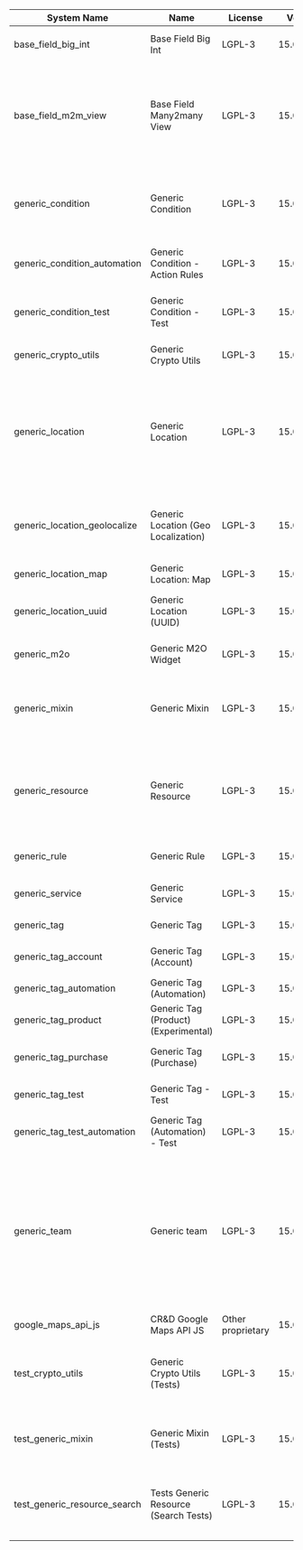| System Name | Name | License | Version | Summary | Price |
|---|---|---|---|---|---|
| base_field_big_int | Base Field Big Int | LGPL-3 | 15.0.0.6.0 | BigInt field implementation for Odoo |  |
| base_field_m2m_view | Base Field Many2many View | LGPL-3 | 15.0.0.6.0 | Adds Many2manyView field implementation for Odoo. Useful in cases when m2m relation computed via Postgresql View |  |
| generic_condition | Generic Condition | LGPL-3 | 15.0.1.22.0 | Create generic conditions on which you         can program some logic in Odoo objects |  |
| generic_condition_automation | Generic Condition - Action Rules | LGPL-3 | 15.0.1.5.0 | Generic Conditions (Integration with Action Rules) |  |
| generic_condition_test | Generic Condition - Test | LGPL-3 | 15.0.1.12.0 | Generic Conditions - Tests (do not install manualy) |  |
| generic_crypto_utils | Generic Crypto Utils | LGPL-3 | 15.0.0.8.0 | Technical utils to add encryption to other addons |  |
| generic_location | Generic Location | LGPL-3 | 15.0.2.11.0 | Allows you to make an abstract description of the         objects location relative to the general location         (for example: house3 -> office5 -> room2 -> table5) |  |
| generic_location_geolocalize | Generic Location (Geo Localization) | LGPL-3 | 15.0.1.11.1 | Generic Location (Automaticaly determine geo coordinates         for location by its address) |  |
| generic_location_map | Generic Location: Map | LGPL-3 | 15.0.1.13.0 | Display locations on map view. |  |
| generic_location_uuid | Generic Location (UUID) | LGPL-3 | 15.0.1.8.0 | Generic Location (Add UUID to generic locations) |  |
| generic_m2o | Generic M2O Widget | LGPL-3 | 15.0.1.9.0 | Generic Many2one widget |  |
| generic_mixin | Generic Mixin | LGPL-3 | 15.0.1.81.0 | Technical module with generic mixins, that may help to build other modules |  |
| generic_resource | Generic Resource | LGPL-3 | 15.0.1.51.0 | Provides the ability to create and categorize         various resources that can be used in other Odoo modules. |  |
| generic_rule | Generic Rule | LGPL-3 | 15.0.1.9.0 | Adds new top-level menu 'rules' |  |
| generic_service | Generic Service | LGPL-3 | 15.0.1.30.1 | Create and manage service catalog |  |
| generic_tag | Generic Tag | LGPL-3 | 15.0.2.15.0 | Generic tag management. |  |
| generic_tag_account | Generic Tag (Account) | LGPL-3 | 15.0.1.6.0 | Generic tag integration with account addon |  |
| generic_tag_automation | Generic Tag (Automation) | LGPL-3 | 15.0.1.6.0 |  |  |
| generic_tag_product | Generic Tag (Product) (Experimental) | LGPL-3 | 15.0.1.6.0 | Generic tag integration with product addon |  |
| generic_tag_purchase | Generic Tag (Purchase) | LGPL-3 | 15.0.1.6.0 | Generic tag integration with purchase addon |  |
| generic_tag_test | Generic Tag - Test | LGPL-3 | 15.0.1.8.0 | Generic Tag - Tests (do not install manualy) |  |
| generic_tag_test_automation | Generic Tag (Automation) - Test | LGPL-3 | 15.0.1.5.0 |  |  |
| generic_team | Generic team | LGPL-3 | 15.0.1.21.0 | With this module you can create teams and add         users to them, which allows you to perform group         actions (such as assigning a responsible team         instead of one person) while working with Odoo applications. |  |
| google_maps_api_js | CR&D Google Maps API JS | Other proprietary | 15.0.0.4.1 |  |  |
| test_crypto_utils | Generic Crypto Utils (Tests) | LGPL-3 | 15.0.0.13.0 | Technical module that have to be used to test Generic Crypto Utils module |  |
| test_generic_mixin | Generic Mixin (Tests) | LGPL-3 | 15.0.0.23.0 | Technical module that have to be used to test Generic Mixin module |  |
| test_generic_resource_search | Tests Generic Resource (Search Tests) | LGPL-3 | 15.0.0.5.0 | Technical module that have to be used to test Generic Resource search cases |  |
